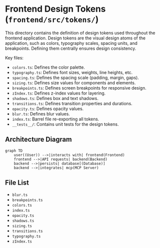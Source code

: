 # Frontend Design Tokens (`frontend/src/tokens/`)

This directory contains the definition of design tokens used throughout the frontend application. Design tokens are the visual design atoms of the application, such as colors, typography scales, spacing units, and breakpoints. Defining them centrally ensures design consistency.

Key files:

*   `colors.ts`: Defines the color palette.
*   `typography.ts`: Defines font sizes, weights, line heights, etc.
*   `spacing.ts`: Defines the spacing scale (padding, margin, gaps).
*   `sizing.ts`: Defines size values for components and elements.
*   `breakpoints.ts`: Defines screen breakpoints for responsive design.
*   `zIndex.ts`: Defines z-index values for layering.
*   `shadows.ts`: Defines box and text shadows.
*   `transitions.ts`: Defines transition properties and durations.
*   `opacity.ts`: Defines opacity values.
*   `blur.ts`: Defines blur values.
*   `index.ts`: Barrel file re-exporting all tokens.
*   `__tests__/`: Contains unit tests for the design tokens.

## Architecture Diagram
```mermaid
graph TD
    user((User)) -->|interacts with| frontend(Frontend)
    frontend -->|API requests| backend(Backend)
    backend -->|persists| database[(Database)]
    backend -->|integrates| mcp(MCP Server)
```

<!-- File List Start -->
## File List

- `blur.ts`
- `breakpoints.ts`
- `colors.ts`
- `index.ts`
- `opacity.ts`
- `shadows.ts`
- `sizing.ts`
- `transitions.ts`
- `typography.ts`
- `zIndex.ts`

<!-- File List End -->
